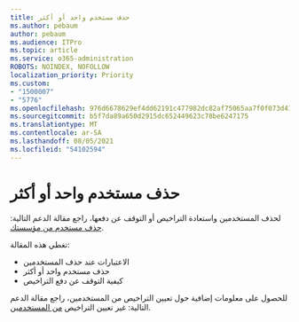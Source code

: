 ```yaml
---
title: حذف مستخدم واحد أو أكثر
ms.author: pebaum
author: pebaum
ms.audience: ITPro
ms.topic: article
ms.service: o365-administration
ROBOTS: NOINDEX, NOFOLLOW
localization_priority: Priority
ms.custom:
- "1500007"
- "5776"
ms.openlocfilehash: 976d6678629ef4dd62191c477982dc82af75065aa7f0f073d41dd6f718fdd040
ms.sourcegitcommit: b5f7da89a650d2915dc652449623c78be6247175
ms.translationtype: MT
ms.contentlocale: ar-SA
ms.lasthandoff: 08/05/2021
ms.locfileid: "54102594"
---
```

# <a name="delete-one-or-more-users"></a>حذف مستخدم واحد أو أكثر

لحذف المستخدمين واستعادة التراخيص أو التوقف عن دفعها، راجع مقالة الدعم التالية:  [حذف مستخدم من مؤسستك](https://docs.microsoft.com/microsoft-365/admin/add-users/delete-a-user?view=o365-worldwide).

تغطي هذه المقالة:

- الاعتبارات عند حذف المستخدمين
- حذف مستخدم واحد أو أكثر
- كيفية التوقف عن دفع التراخيص

للحصول على معلومات إضافية حول تعيين التراخيص من المستخدمين، راجع مقالة الدعم التالية: غير تعيين التراخيص [من المستخدمين](https://docs.microsoft.com/microsoft-365/admin/manage/remove-licenses-from-users?view=o365-worldwide).